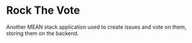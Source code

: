 Rock The Vote
=============

Another MEAN stack application used to create issues and vote on them, storing them on the backend.